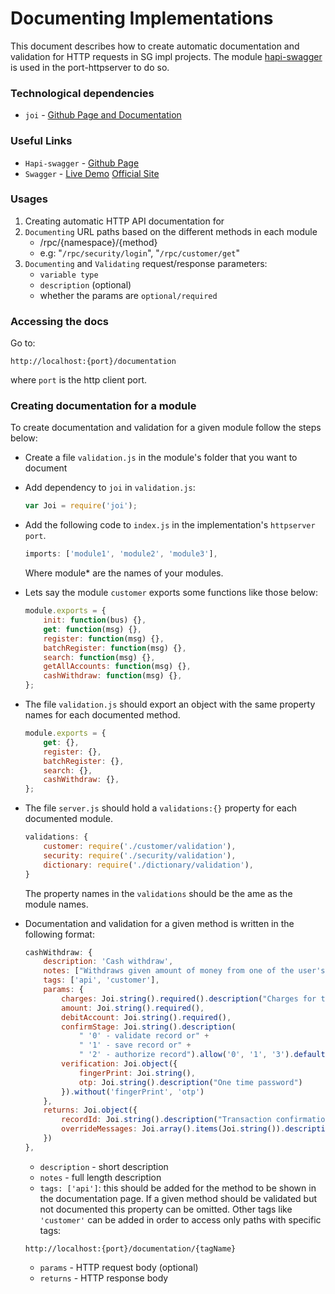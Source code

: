 # Documenting Implementations #

This document describes how to create automatic documentation and validation for
HTTP requests in SG impl projects. The module [hapi-swagger](https://github.com/glennjones/hapi-swagger)
is used in the port-httpserver to do so.

### **Technological dependencies** ###
 - `joi` - [Github Page and Documentation](https://github.com/hapijs/joi)

### **Useful Links** ###

 - `Hapi-swagger` - [Github Page](https://github.com/glennjones/hapi-swagger)
 - `Swagger` - [Live Demo](http://petstore.swagger.io/) [Official Site](http://swagger.io/)
 
### Usages ###

1. Creating automatic HTTP API documentation for 
1. `Documenting` URL paths based on the different methods in each module
    -  /rpc/{namespace}/{method} 
    - e.g: "`/rpc/security/login`", "`/rpc/customer/get`"
1. `Documenting` and `Validating` request/response parameters:
    * `variable type`
    * `description` (optional)
    * whether the params are `optional/required`

### Accessing the docs ###
Go to: 

```
http://localhost:{port}/documentation
```

where `port` is the http client port.

### Creating documentation for a module ###

To create documentation and validation for a given module follow the steps below:

* Create a file `validation.js` in the module's folder that you want to document
* Add dependency to `joi` in `validation.js`:

    ```js
    var Joi = require('joi');
    ```
    
* Add the following code to `index.js` in the implementation's `httpserver port`.

    ```js
    imports: ['module1', 'module2', 'module3'],
    ```
    Where module* are the names of your modules.
    
* Lets say the module `customer` exports some functions like those below:

    ```js
    module.exports = {
        init: function(bus) {},
        get: function(msg) {},
        register: function(msg) {},
        batchRegister: function(msg) {},
        search: function(msg) {},
        getAllAccounts: function(msg) {},
        cashWithdraw: function(msg) {}, 
    };
    ```
* The file `validation.js` should export an object with the same property names for each documented method.  

    ```js
    module.exports = {
        get: {},
        register: {},
        batchRegister: {},
        search: {},
        cashWithdraw: {},
    };
    ```
*  The file `server.js` should hold a `validations:{}` property for each documented module.

    ```js
    validations: {
        customer: require('./customer/validation'),
        security: require('./security/validation'),
        dictionary: require('./dictionary/validation'),
    }
    ```
    The property names in the `validations` should be the ame as the module names.
    
* Documentation and validation for a given method is written in the following format:

    ```js
    cashWithdraw: {
        description: 'Cash withdraw',
        notes: ["Withdraws given amount of money from one of the user's debit accounts."],
        tags: ['api', 'customer'],
        params: {
            charges: Joi.string().required().description("Charges for the deposit"),
            amount: Joi.string().required(),
            debitAccount: Joi.string().required(),
            confirmStage: Joi.string().description(
                " '0' - validate record or" +
                " '1' - save record or" +
                " '2' - authorize record").allow('0', '1', '3').default('1'),
            verification: Joi.object({
                fingerPrint: Joi.string(),
                otp: Joi.string().description("One time password")
            }).without('fingerPrint', 'otp')
        },
        returns: Joi.object({
            recordId: Joi.string().description("Transaction confirmation code"),
            overrideMessages: Joi.array().items(Joi.string()).description("Array with messages from t24")
        })
    },
    ```
    * `description` - short description 
    * `notes` - full length description
    * `tags: ['api']`: this should be added for the method to be shown in the
    documentation page. If a given method should be validated but not documented this property can be omitted.
    Other tags like `'customer'` can be added in order to access only paths with specific tags: 
    
    ```
    http://localhost:{port}/documentation/{tagName}
    ```
    * `params` - HTTP request body (optional)
    * `returns` - HTTP response body